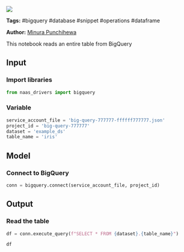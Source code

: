 <a href="https://app.naas.ai/user-redirect/naas/downloader?url=https://raw.githubusercontent.com/jupyter-naas/awesome-notebooks/master/BigQuery/BigQuery_Read_Table.ipynb" target="_parent"><img src="https://naasai-public.s3.eu-west-3.amazonaws.com/open_in_naas.svg"/></a>

**Tags:** #bigquery #database #snippet #operations #dataframe

**Author:** [Minura Punchihewa](https://www.linkedin.com/in/minurapunchihewa/)

This notebook reads an entire table from BigQuery

## Input

### Import libraries


```python
from naas_drivers import bigquery
```

### Variable


```python
service_account_file = 'big-query-777777-ffffff777777.json'
project_id = 'big-query-777777'
dataset = 'example_ds'
table_name = 'iris'
```

## Model

### Connect to BigQuery


```python
conn = bigquery.connect(service_account_file, project_id)
```

## Output

### Read the table


```python
df = conn.execute_query(f"SELECT * FROM {dataset}.{table_name}")
```


```python
df
```
